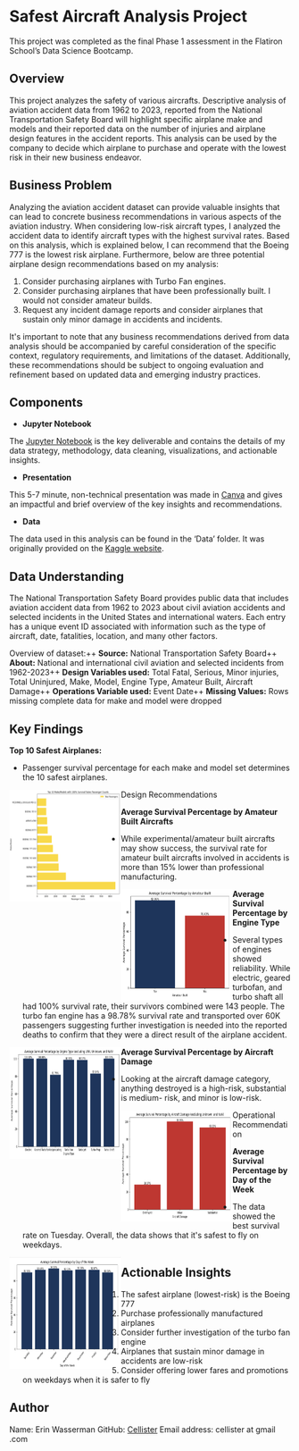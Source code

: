 # Safest Aircraft Analysis Project

This project was completed as the final Phase 1 assessment in the Flatiron School’s Data Science Bootcamp.


## Overview

This project analyzes the safety of various aircrafts. Descriptive analysis of aviation accident data from 1962 to 2023, reported from the National Transportation Safety Board will highlight specific airplane make and models and their reported data on the number of injuries and airplane design features in the accident reports. This analysis can be used by the company to decide which airplane to purchase and operate with the lowest risk in their new business endeavor.


## Business Problem

Analyzing the aviation accident dataset can provide valuable insights that can lead to concrete business recommendations in various aspects of the aviation industry. When considering low-risk aircraft types, I analyzed the accident data to identify aircraft types with the highest survival rates. Based on this analysis, which is explained below, I can recommend that the Boeing 777 is the lowest risk airplane. Furthermore, below are three potential airplane design recommendations based on my analysis:

1. Consider purchasing airplanes with Turbo Fan engines.
2. Consider purchasing airplanes that have been professionally built. I would not consider amateur builds.
3. Request any incident damage reports and consider airplanes that sustain only minor damage in accidents and incidents.

It's important to note that any business recommendations derived from data analysis should be accompanied by careful consideration of the specific context, regulatory requirements, and limitations of the dataset. Additionally, these recommendations should be subject to ongoing evaluation and refinement based on updated data and emerging industry practices.


## Components

* **Jupyter Notebook**

The [Jupyter Notebook](https://github.com/cellister/2023-Flatiron-Data-Science-Bootcamp/blob/main/Phase%201/Phase%201%20Project/Phase%201%20Project%20Final%20Edits.ipynb) is the key deliverable and contains the details of my data strategy, methodology, data cleaning, visualizations, and actionable insights.

* **Presentation**

This 5-7 minute, non-technical presentation was made in [Canva](https://www.canva.com/design/DAFq9SLHAXA/iEdRqzE7akOfkr0au0UHvg/view?utm_content=DAFq9SLHAXA&utm_campaign=designshare&utm_medium=link&utm_source=publishsharelink) and gives an impactful and brief overview of the key insights and recommendations. 

* **Data**

The data used in this analysis can be found in the ‘Data’ folder. It was originally provided on the [Kaggle website](https://www.kaggle.com/datasets/khsamaha/aviation-accident-database-synopses).


## Data Understanding

The National Transportation Safety Board provides public data that includes aviation accident data from 1962 to 2023 about civil aviation accidents and selected incidents in the United States and international waters. Each entry has a unique event ID associated with information such as the type of aircraft, date, fatalities, location, and many other factors.

Overview of dataset:++
 **Source:** National Transportation Safety Board++
 **About:** National and international civil aviation and selected incidents from 1962-2023++
 **Design Variables used:** Total Fatal, Serious, Minor injuries, Total Uninjured, Make, Model, Engine Type, Amateur Built, Aircraft Damage++ 
 **Operations Variable used:**  Event Date++
 **Missing Values:** Rows missing complete data for make and model were dropped


## Key Findings

**Top 10 Safest Airplanes:**
* Passenger survival percentage for each make and model set determines the 10 safest airplanes.

<img align="left" width="200" height="200" src="Images/10safest.png" alt="10safest">

Design Recommendations

**Average Survival Percentage by Amateur Built Aircrafts**

* While experimental/amateur built aircrafts may show success, the survival rate for amateur built aircrafts involved in accidents is more than 15% lower than professional manufacturing.

<img align="left" width="200" height="200" src="Images/Amateurbuilt.png" alt="Amateurbuilt">

**Average Survival Percentage by Engine Type**

* Several types of engines showed reliability. While electric, geared turbofan, and turbo shaft all had 100% survival rate, their survivors combined were 143 people. The turbo fan engine has a 98.78% survival rate and transported over 60K passengers suggesting further investigation is needed into the reported deaths to confirm that they were a direct result of the airplane accident. 

<img align="left" width="200" height="200" src="Images/Enginetype.png" alt="Enginetype">

**Average Survival Percentage by Aircraft Damage**

* Looking at the aircraft damage category, anything destroyed is a high-risk, substantial is medium- risk, and minor is low-risk.

<img align="left" width="200" height="200" src="Images/aircraftdamage.png" alt="aircraftdamage">

Operational Recommendation

**Average Survival Percentage by Day of the Week**

* The data showed the best survival rate on Tuesday. Overall, the data shows that it's safest to fly on weekdays.

<img align="left" width="200" height="200" src="Images/dayofweek.png" alt="dayofweek">


## Actionable Insights

1. The safest airplane (lowest-risk) is the Boeing 777
2. Purchase professionally manufactured airplanes
3. Consider further investigation of the turbo fan engine
4. Airplanes that sustain minor damage in accidents are low-risk
5. Consider offering lower fares and promotions on weekdays when it is safer to fly


## Author

Name: Erin Wasserman
GitHub: [Cellister](https://github.com/cellister)
Email address: cellister at gmail .com




